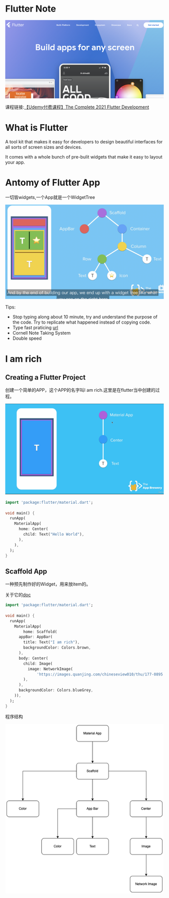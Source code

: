 # Flutter Note

![封面](https://raw.githubusercontent.com/Karllzy/imagebed/main/img/%E6%88%AA%E5%B1%8F2022-07-11%2000.49.37-20220711011420090.png)

课程链接:[【Udemy付费课程】The Complete 2021 Flutter Development](https://www.bilibili.com/video/BV1ku411v71e?p=2&vd_source=67ddbc392c924ceab4554b5bc519d39a)

# What is Flutter

A tool kit that makes it easy for developers to design beautiful interfaces for all sorts of screen sizes and devices.

It comes with a whole bunch of pre-bulit widgets that make it easy to layout your app.	

# Antomy of Flutter App

一切皆widgets,一个App就是一个WidgetTree

![截屏2022-07-11 01.21.17](https://raw.githubusercontent.com/Karllzy/imagebed/main/img/%E6%88%AA%E5%B1%8F2022-07-11%2001.21.17.png)

Tips:

- Stop typing along about 10 minute, try and understand the purpose of the code. Try to replicate what happened  instead of copying code.
- Type fast praticing [url](keybr.com)
- Cornell Note Taking System
- Double speed

# I am rich

## Creating a Flutter Project

创建一个简单的APP，这个APP的名字叫I am rich.这里是在flutter当中创建的过程。

![截屏2022-07-11 14.27.48](https://raw.githubusercontent.com/Karllzy/imagebed/main/img/%E6%88%AA%E5%B1%8F2022-07-11%2014.27.48.png)

```dart
import 'package:flutter/material.dart';

void main() {
  runApp(
    MaterialApp(
      home: Center(
        child: Text("Hello World"),
      ),
    ),
  );
}
```

## Scaffold App

一种预先制作好的Widget，用来放item的。

关于它的[doc](https://docs-flutter-io.firebaseapp.com/flutter/material/Scaffold-class.html)

```dart
import 'package:flutter/material.dart';

void main() {
  runApp(
    MaterialApp(
        home: Scaffold(
      appBar: AppBar(
        title: Text("I am rich"),
        backgroundColor: Colors.brown,
      ),
      body: Center(
        child: Image(
          image: NetworkImage(
              'https://images.quanjing.com/chineseview010/thu/177-0895.jpg'),
        ),
      ),
      backgroundColor: Colors.blueGrey,
    )),
  );
}
```

程序结构

![下载](https://raw.githubusercontent.com/Karllzy/imagebed/main/img/%E4%B8%8B%E8%BD%BD.png)

